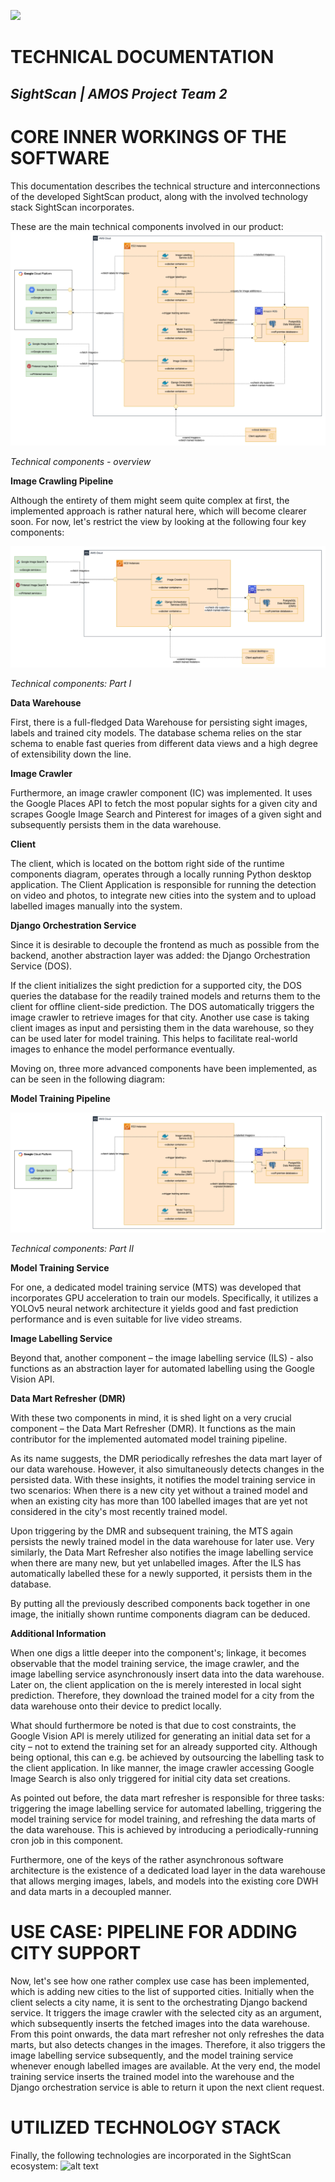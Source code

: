 ![](RackMultipart20210217-4-1grg3iv_html_cc0d6d5313ed9577.jpg)

# **TECHNICAL DOCUMENTATION**

## _SightScan | AMOS Project Team 2_

# CORE INNER WORKINGS OF THE SOFTWARE

This documentation describes the technical structure and interconnections of the developed SightScan product, along with the involved technology stack SightScan incorporates.

These are the main technical components involved in our product:
![alt text](./technical_overview.png)

_Technical components - overview_

**Image Crawling Pipeline**

Although the entirety of them might seem quite complex at first, the
implemented approach is rather natural here, which will become clearer
soon. For now, let's restrict the view by looking at the following four
key components:

![alt text](image_crawling_pipeline.png)

_Technical components: Part I_

**Data Warehouse**

First, there is a full-fledged Data Warehouse for persisting sight images, labels and trained city models. The database schema relies on the star schema to enable fast queries from different data views and a high degree of extensibility down the line.

**Image Crawler**

Furthermore, an image crawler component (IC) was implemented. It uses the Google Places API to fetch the most popular sights for a given city and scrapes Google Image Search and Pinterest for images of a given sight and subsequently persists them in the data warehouse.

**Client**

The client, which is located on the bottom right side of the runtime components diagram, operates through a locally running Python desktop application. The Client Application is responsible for running the detection on video and photos, to integrate new cities into the system and to upload labelled images manually into the system.

**Django Orchestration Service**

Since it is desirable to decouple the frontend as much as possible from the backend, another abstraction layer was added: the Django Orchestration Service (DOS).

If the client initializes the sight prediction for a supported city, the DOS queries the database for the readily trained models and returns them to the client for offline client-side prediction. The DOS automatically triggers the image crawler to retrieve images for that city. Another use case is taking client images as input and persisting them in the data warehouse, so they can be used later for model training. This helps to facilitate real-world images to enhance the model performance eventually.

Moving on, three more advanced components have been implemented, as can be seen in the following diagram:

**Model Training Pipeline**

![alt text](model_training_pipeline.png)

_Technical components: Part II_

**Model Training Service**

For one, a dedicated model training service (MTS) was developed that incorporates GPU acceleration to train our models. Specifically, it utilizes a YOLOv5 neural network architecture it yields good and fast prediction performance and is even suitable for live video streams.

**Image Labelling Service**

Beyond that, another component – the image labelling service (ILS) - also functions as an abstraction layer for automated labelling using the Google Vision API.

**Data Mart Refresher (DMR)**

With these two components in mind, it is shed light on a very crucial component – the Data Mart Refresher (DMR). It functions as the main contributor for the implemented automated model training pipeline.

As its name suggests, the DMR periodically refreshes the data mart layer of our data warehouse. However, it also simultaneously detects changes in the persisted data. With these insights, it notifies the model training service in two scenarios: When there is a new city yet without a trained model and when an existing city has more than 100 labelled images that are yet not considered in the city's most recently trained model.

Upon triggering by the DMR and subsequent training, the MTS again persists the newly trained model in the data warehouse for later use. Very similarly, the Data Mart Refresher also notifies the image labelling service when there are many new, but yet unlabelled images. After the ILS has automatically labelled these for a newly supported, it persists them in the database.

By putting all the previously described components back together in one image, the initially shown runtime components diagram can be deduced.

**Additional Information**

When one digs a little deeper into the component's; linkage, it becomes observable that the model training service, the image crawler, and the image labelling service asynchronously insert data into the data warehouse. Later on, the client application on the is merely interested in local sight prediction. Therefore, they download the trained model for a city from the data warehouse onto their device to predict locally.

What should furthermore be noted is that due to cost constraints, the Google Vision API is merely utilized for generating an initial data set for a city – not to extend the training set for an already supported city. Although being optional, this can e.g. be achieved by outsourcing the labelling task to the client application. In like manner, the image crawler accessing Google Image Search is also only triggered for initial city data set creations.

As pointed out before, the data mart refresher is responsible for three tasks: triggering the image labelling service for automated labelling, triggering the model training service for model training, and refreshing the data marts of the data warehouse. This is achieved by introducing a periodically-running cron job in this component.

Furthermore, one of the keys of the rather asynchronous software architecture is the existence of a dedicated load layer in the data warehouse that allows merging images, labels, and models into the existing core DWH and data marts in a decoupled manner.

# USE CASE: PIPELINE FOR ADDING CITY SUPPORT

Now, let's see how one rather complex use case has been implemented, which is adding new cities to the list of supported cities. Initially when the client selects a city name, it is sent to the orchestrating Django backend service. It triggers the image crawler with the selected city as an argument, which subsequently inserts the fetched images into the data warehouse. From this point onwards, the data mart refresher not only refreshes the data marts, but also detects changes in the images. Therefore, it also triggers the image labelling service subsequently, and the model training service whenever enough labelled images are available. At the very end, the model training service inserts the trained model into the warehouse and the Django orchestration service is able to return it upon the next client request.

# UTILIZED TECHNOLOGY STACK

Finally, the following technologies are incorporated in the SightScan ecosystem:
![alt text](https://i.ibb.co/3BXqyHX/Screenshot-2020-12-10-at-19-31-10.png)
